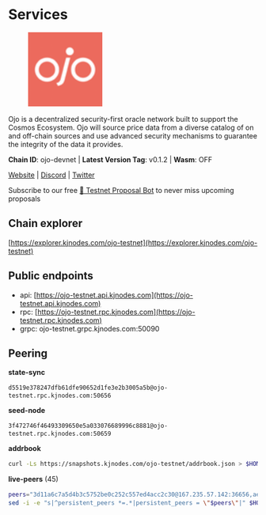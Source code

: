 # Services

<figure><img src="https://raw.githubusercontent.com/kj89/cosmos-images/main/logos/ojo.png" width="150" alt=""><figcaption></figcaption></figure>

Ojo is a decentralized security-first oracle network built  to support the Cosmos Ecosystem. Ojo will source price data  from a diverse catalog of on and off-chain sources and use  advanced security mechanisms to guarantee the integrity of the data it provides.

**Chain ID**: ojo-devnet | **Latest Version Tag**: v0.1.2 | **Wasm**: OFF

[Website](https://ojo.network) | [Discord](https://discord.gg/fd8Yrex8nC) | [Twitter](https://twitter.com/ojo_network)



Subscribe to our free [🤖 Testnet Proposal Bot](https://t.me/kjnodes_testnet_proposal_bot) to never miss upcoming proposals


## Chain explorer
[https://explorer.kjnodes.com/ojo-testnet](https://explorer.kjnodes.com/ojo-testnet)

## Public endpoints

* api: [https://ojo-testnet.api.kjnodes.com](https://ojo-testnet.api.kjnodes.com)
* rpc: [https://ojo-testnet.rpc.kjnodes.com](https://ojo-testnet.rpc.kjnodes.com)
* grpc: ojo-testnet.grpc.kjnodes.com:50090

## Peering

**state-sync**

```text
d5519e378247dfb61dfe90652d1fe3e2b3005a5b@ojo-testnet.rpc.kjnodes.com:50656
```

**seed-node**

```text
3f472746f46493309650e5a033076689996c8881@ojo-testnet.rpc.kjnodes.com:50659
```

**addrbook**
```bash
curl -Ls https://snapshots.kjnodes.com/ojo-testnet/addrbook.json > $HOME/.ojo/config/addrbook.json
```

**live-peers** (45)
```bash
peers="3d11a6c7a5d4b3c5752be0c252c557ed4acc2c30@167.235.57.142:36656,ae3621c022cddc8c05d7640c14147d257746fb74@185.215.166.73:26656,f4663c5df8ee2e2b6e1cc6a9d7ad09687a27e08c@68.183.32.158:26656,8671c2dbbfd918374292e2c760704414d853f5b7@35.215.121.109:26656,5c2a752c9b1952dbed075c56c600c3a79b58c395@95.214.52.139:27226,7186f24ace7f4f2606f56f750c2684d387dc39ac@65.108.231.124:12656,d5519e378247dfb61dfe90652d1fe3e2b3005a5b@65.109.68.190:50656,d5b2ae8815b09a30ab253957f7eca052dde3101d@65.108.9.164:24656,5264a9742c3e2fdb3803ff4af0ecb6e127c73ab1@135.181.16.252:27656,9dc1f555bd37d6840237f32a2cd4d79ba1c80cb5@65.108.227.112:31656,0ac9841750afe017b882768b0e29e72b8296d6b0@104.194.8.68:46656,4764a447ea3518e5017756b42ca5f6442b2f5768@5.161.114.1:26656,239caa37cb0f131b01be8151631b649dc700cd97@95.217.200.36:46656,f63f353c1e8b47b6fe1cbbda91b5a91673c155b3@89.163.132.156:36656,fb45d68ce227d2bd3b112d26d27341faebc3736e@78.46.61.117:03656,b2291ae6c53a078f414f5652b37ecf59b6eabb09@91.107.237.224:26656,fee808fc235e2f345caaaee1d65f818d710f6433@213.137.237.201:26656,783187fd50077da7a373ad020a37d47f2d87cd9b@164.90.220.252:32656,f474a520009496972515f843cdb835fc7d663779@65.109.23.114:21656,2a4497089e7076c2d836741ae38a64138233bb4b@165.22.60.23:26656,34a4c8433adfc4bf0df7c085ce58ed48664fbdc1@85.10.193.246:31656,11bb322f6396a1ca67717cf162385ed250503e28@154.12.253.123:36656,8eeff1b3a357a8341ff984a32f1139fcaa92fbfa@188.166.187.23:28656,b6b4a4c720c4b4a191f0c5583cc298b545c330df@65.109.28.219:21656,d9df87e2e26db62ef4014ce6e8705ee11bda304f@176.124.220.21:4669,371f313df7f79b34d65f026769a3e0c3e77127eb@45.137.67.238:26656,0ea23938eaefffe447eb0126d4951e2ac9c45637@45.140.147.252:26656,969b1e53d217abf769054777190f9a65eb8174cf@46.4.61.91:26656,f6d6e625759814e157457a5889961e02dba26ba6@65.109.92.240:37096,c735f993287716ca1c358e9fe104dc570cf2ef3c@176.37.119.156:26694,b6c75d1fbdc9c39daaaf52a4c0937b9f06975808@167.235.198.193:26656,d1c5c6bf4641d1800e931af6858275f08c20706d@23.88.5.169:18656,124439d1c16b1ee7ca1a39961f02fadf8539cb81@38.102.85.10:26656,7afbf90f6ea9639c783ed38a2628a402bf3d912b@109.205.180.81:56656,cc6174ef7ddc3e853efe3cd15ee760b9a26d6dbb@161.97.79.100:33656,ae2b3551615ae4a7d0d4397b1a5f2d97509b468a@94.130.219.37:12656,cd4d7ffdad8bd258cd90c22ec7197c0fdf9f3648@38.242.134.73:27656,9bcec17faba1b8f6583d37103f20bd9b968ac857@38.146.3.230:21656,3c6384ae2a167912a5ace2f5f8e38afc559715f0@75.119.156.88:26656,98981d7eef057a01274473363addb7f0b17e06fa@84.21.171.25:26656,7416a65de3cc548a537dbb8bdf93dbd83fe401d2@78.107.234.44:26656,4f3ae90ab38c9c327654084a4f1ac9a89b097fc3@51.81.208.203:26656,bab2e24e088af1efc88684a83024fa31baad34e5@185.137.122.106:26656,a23cc4cbb09108bc9af380083108262454539aeb@35.215.116.65:26656,2086389fe8bb43133205d1a76792b5e58bc9f811@65.108.197.164:64646"
sed -i -e "s|^persistent_peers *=.*|persistent_peers = \"$peers\"|" $HOME/.ojo/config/config.toml
```
